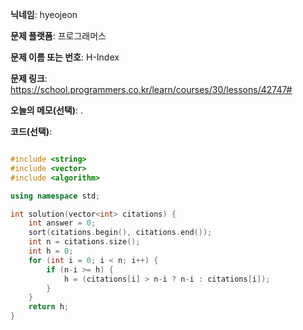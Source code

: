 **닉네임**: hyeojeon

**문제 플랫폼**: 프로그래머스

**문제 이름 또는 번호**: H-Index

**문제 링크**: https://school.programmers.co.kr/learn/courses/30/lessons/42747#

**오늘의 메모(선택)**: .

**코드(선택)**:

```cpp

#include <string>
#include <vector>
#include <algorithm>

using namespace std;

int solution(vector<int> citations) {
    int answer = 0;
    sort(citations.begin(), citations.end());
    int n = citations.size();
    int h = 0;
    for (int i = 0; i < n; i++) {
        if (n-i >= h) {
            h = (citations[i] > n-i ? n-i : citations[i]);
        }
    }
    return h;
}

```
